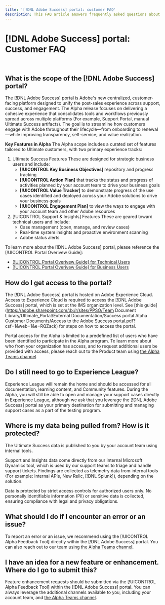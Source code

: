 ```yaml
---
title: '[!DNL Adobe Success] portal: customer FAQ'
description: This FAQ article answers frequently asked questions about the [!DNL Adobe Success] portal.
---
```


# [!DNL Adobe Success] portal: Customer FAQ

 
## What is the scope of the [!DNL Adobe Success] portal?

The [!DNL Adobe Success] portal is Adobe's new centralized, customer-facing platform designed to unify the post-sales experience across support, success, and engagement. The Alpha release focuses on delivering a cohesive experience that consolidates tools and workflows previously spread across multiple platforms (For example, Support Portal, manual Ultimate Success artifacts). The goal is to streamline how customers engage with Adobe throughout their lifecycle—from onboarding to renewal—while improving transparency, self-service, and value realization. 
 
**Key Features in Alpha** 
The Alpha scope includes a curated set of features tailored to Ultimate customers, with two primary experience tracks:
1. Ultimate Success Features 
    These are designed for strategic business users and include: 
    * **[!UICONTROL Key Business Objectives]** repository and progress tracking 
    * **[!UICONTROL Action Plan]** that tracks the status and progress of activities planned by your account team to drive your business goals 
    * **[!UICONTROL Value Tracker]** to demonstrate progress of the use cases identified and deployed across your Adobe solutions to drive your business goals 
    * **[!UICONTROL Engagement Plan]** to view the ways to engage with your account team and other Adobe resources  
1. [!UICONTROL Support & Insights] Features 
    These are geared toward technical users and include: 
    * Case management (open, manage, and review cases) 
    * Real-time system insights and proactive environment scanning 
    * Adobe status alerts 
 
To learn more about the [!DNL Adobe Success] portal, please reference the [!UICONTROL Portal Overivew Guide]:

* [[!UICONTROL Portal Overivew Guide] for Technical Users](https://experienceleague.adobe.com/en/docs/support-resources/adobe-success-portal/technical-persona/key-functionalities-for-technical-persona)
* [[!UICONTROL Portal Overivew Guide] for Business Users](https://experienceleague.adobe.com/en/docs/support-resources/adobe-success-portal/business-persona/key-functionalities-for-business-persona)

## How do I get access to the portal?

The [!DNL Adobe Success] portal is hosted on Adobe Experience Cloud. Access to Experience Cloud is required to access the [!DNL Adobe Success] portal, which is set at the IMS organization level. See [this guide](https://adobe.sharepoint.com/:b:/r/sites/PPSO/Team Document Library/Ultimate_Portal/External Documentation/Success portal Alpha Customer Documents/Access to the Adobe Success portal.pdf?csf=1&web=1&e=RQZack) for steps on how to access the portal. 
 
Portal access for the Alpha is limited to a predefined list of users who have been identified to participate in the Alpha program. To learn more about who from your organization has access, and to request additional users be provided with access, please reach out to the Product team using [the Alpha Teams channel](https://teams.microsoft.com/l/channel/19:h-GcuAZs9uF05rervqTdx2U27ohYINuRUIfbMte9B-U1@thread.tacv2/General?groupId=02b87789-3475-47e4-94c1-0981f63ae89f&tenantId=fa7b1b5a-7b34-4387-94ae-d2c178decee1). 
 
## Do I still need to go to Experience League?

Experience League will remain the home and should be accessed for all documentation, learning content, and Community features. During the Alpha, you will still be able to open and manage your support cases directly in Experience League, although we ask that you leverage the [!DNL Adobe Success] portal as your primary destination for submitting and managing support cases as a part of the testing program. 
 
## Where is my data being pulled from? How is it protected?

The Ultimate Success data is published to you by your account team using internal tools. 
 
Support and Insights data come directly from our internal Microsoft Dynamics tool, which is used by our support teams to triage and handle support tickets. Findings are collected as telemetry data from internal tools (For example: Internal APIs, New Relic, [!DNL Splunk]), depending on the solution.

Data is protected by strict access controls for authorized users only. No personally identifiable information (PII) or sensitive data is collected, ensuring compliance with legal and privacy obligations.
 
## What should I do if I encounter an error or an issue?

To report an error or an issue, we recommend using the [!UICONTROL Alpha Feedback Tool] directly within the [!DNL Adobe Success] portal. You can also reach out to our team using [the Alpha Teams channel](https://teams.microsoft.com/l/channel/19:h-GcuAZs9uF05rervqTdx2U27ohYINuRUIfbMte9B-U1@thread.tacv2/General?groupId=02b87789-3475-47e4-94c1-0981f63ae89f&tenantId=fa7b1b5a-7b34-4387-94ae-d2c178decee1).  
 
## I have an idea for a new feature or enhancement. Where do I go to submit this?

Feature enhancement requests should be submitted via the [!UICONTROL Alpha Feedback Tool] within the [!DNL Adobe Success] portal. You can always leverage the additional channels available to you, including your account team, and [the Alpha Teams channel](https://teams.microsoft.com/l/channel/19:h-GcuAZs9uF05rervqTdx2U27ohYINuRUIfbMte9B-U1@thread.tacv2/General?groupId=02b87789-3475-47e4-94c1-0981f63ae89f&tenantId=fa7b1b5a-7b34-4387-94ae-d2c178decee1). 
